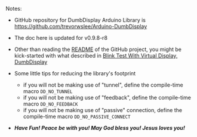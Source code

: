 Notes:

* GitHub repository for DumbDisplay Arduino Library is https://github.com/trevorwslee/Arduino-DumbDisplay

* The doc here is updated for v0.9.8-r8

* Other than reading the [README](https://github.com/trevorwslee/Arduino-DumbDisplay#readme) of the GitHub project, you might be kick-started with what described in [Blink Test With Virtual Display, DumbDisplay](https://www.instructables.com/Blink-Test-With-Virtual-Display-DumbDisplay/)

* Some little tips for reducing the library's footprint
  - if you will not be making use of "tunnel", define the compile-time macro `DD_NO_TUNNEL`
  - if you will not be making use of "feedback", define the compile-time macro `DD_NO_FEEDBACK`
  - if you will not be making use of "passive" connection, define the compile-time macro `DD_NO_PASSIVE_CONNECT` 

* ***Have Fun! Peace be with you! May God bless you! Jesus loves you!***  


